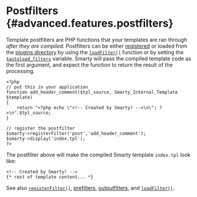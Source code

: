 Postfilters {#advanced.features.postfilters}
===========

Template postfilters are PHP functions that your templates are ran
through *after they are compiled*. Postfilters can be either
[registered](#api.register.filter) or loaded from the [plugins
directory](#variable.plugins.dir) by using the
[`loadFilter()`](#api.load.filter) function or by setting the
[`$autoload_filters`](#variable.autoload.filters) variable. Smarty will
pass the compiled template code as the first argument, and expect the
function to return the result of the processing.

    <?php
    // put this in your application
    function add_header_comment($tpl_source, Smarty_Internal_Template $template)
    {
        return "<?php echo \"<!-- Created by Smarty! -->\n\"; ?>\n".$tpl_source;
    }

    // register the postfilter
    $smarty->registerFilter('post','add_header_comment');
    $smarty->display('index.tpl');
    ?>

The postfilter above will make the compiled Smarty template `index.tpl`
look like:

    <!-- Created by Smarty! -->
    {* rest of template content... *}

See also [`registerFilter()`](#api.register.filter),
[prefilters](#advanced.features.prefilters),
[outputfilters](#advanced.features.outputfilters), and
[`loadFilter()`](#api.load.filter).
